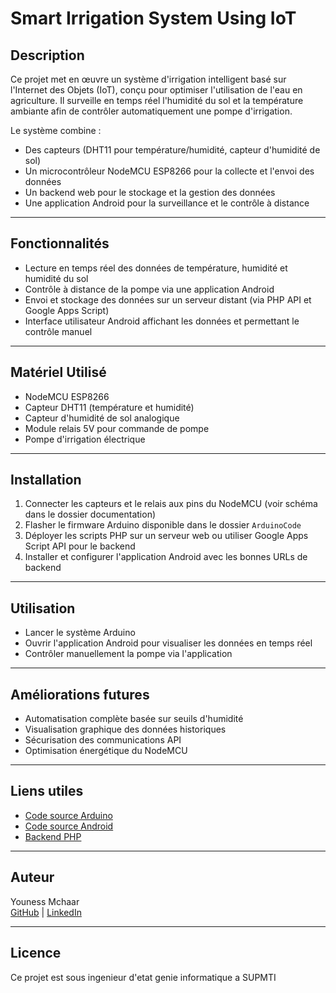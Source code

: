 # Smart Irrigation System Using IoT

## Description

Ce projet met en œuvre un système d'irrigation intelligent basé sur l'Internet des Objets (IoT), conçu pour optimiser l'utilisation de l'eau en agriculture. Il surveille en temps réel l'humidité du sol et la température ambiante afin de contrôler automatiquement une pompe d'irrigation.

Le système combine :
- Des capteurs (DHT11 pour température/humidité, capteur d'humidité de sol)
- Un microcontrôleur NodeMCU ESP8266 pour la collecte et l'envoi des données
- Un backend web pour le stockage et la gestion des données
- Une application Android pour la surveillance et le contrôle à distance

---

## Fonctionnalités

- Lecture en temps réel des données de température, humidité et humidité du sol
- Contrôle à distance de la pompe via une application Android
- Envoi et stockage des données sur un serveur distant (via PHP API et Google Apps Script)
- Interface utilisateur Android affichant les données et permettant le contrôle manuel

---

## Matériel Utilisé

- NodeMCU ESP8266
- Capteur DHT11 (température et humidité)
- Capteur d'humidité de sol analogique
- Module relais 5V pour commande de pompe
- Pompe d'irrigation électrique

---

## Installation

1. Connecter les capteurs et le relais aux pins du NodeMCU (voir schéma dans le dossier documentation)
2. Flasher le firmware Arduino disponible dans le dossier `ArduinoCode`
3. Déployer les scripts PHP sur un serveur web ou utiliser Google Apps Script API pour le backend
4. Installer et configurer l'application Android avec les bonnes URLs de backend

---

## Utilisation

- Lancer le système Arduino
- Ouvrir l'application Android pour visualiser les données en temps réel
- Contrôler manuellement la pompe via l'application

---

## Améliorations futures

- Automatisation complète basée sur seuils d'humidité
- Visualisation graphique des données historiques
- Sécurisation des communications API
- Optimisation énergétique du NodeMCU

---

## Liens utiles

- [Code source Arduino](./ArduinoCode)
- [Code source Android](./AndroidApp)
- [Backend PHP](./BackendPHP)

---

## Auteur

Youness Mchaar  
[GitHub](https://github.com/yunesmchaar) | [LinkedIn](https://www.linkedin.com/in/mchaar-youness-730172310/)

---

## Licence

Ce projet est sous ingenieur d'etat genie informatique a SUPMTI
